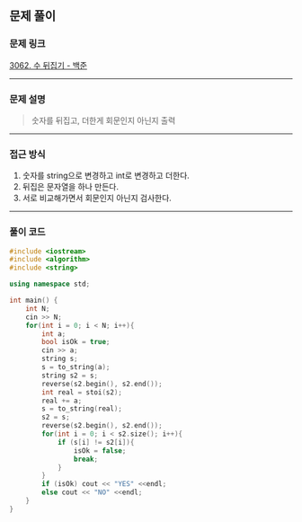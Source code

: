##  문제 풀이

###  문제 링크  
[3062. 수 뒤집기 - 백준](https://www.acmicpc.net/problem/3062)

---

###  문제 설명  
> 숫자를 뒤집고, 더한게 회문인지 아닌지 출력
---

###  접근 방식  
1. 숫자를 string으로 변경하고 int로 변경하고 더한다.
2. 뒤집은 문자열을 하나 만든다.
3. 서로 비교해가면서 회문인지 아닌지 검사한다.
---

### 풀이 코드

```cpp
#include <iostream>
#include <algorithm>
#include <string>

using namespace std;

int main() {
    int N;
    cin >> N;
    for(int i = 0; i < N; i++){
        int a;
        bool isOk = true;
        cin >> a;
        string s;
        s = to_string(a);
        string s2 = s;
        reverse(s2.begin(), s2.end());
        int real = stoi(s2);
        real += a;
        s = to_string(real);
        s2 = s;
        reverse(s2.begin(), s2.end());
        for(int i = 0; i < s2.size(); i++){
            if (s[i] != s2[i]){
                isOk = false;
                break;
            }
        }
        if (isOk) cout << "YES" <<endl;
        else cout << "NO" <<endl;
    }
}

```

